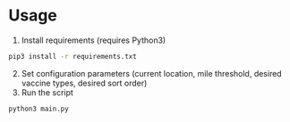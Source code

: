# Usage

1. Install requirements (requires Python3)
```bash
pip3 install -r requirements.txt
```
2. Set configuration parameters (current location, mile threshold, desired vaccine types, desired sort order)
3. Run the script 
```bash
python3 main.py
```
